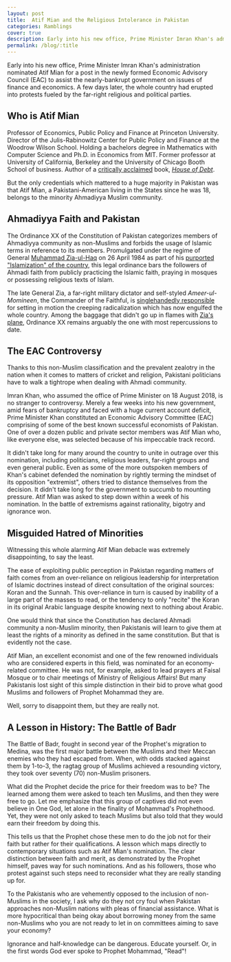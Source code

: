 ```yaml
---
layout: post
title:  Atif Mian and the Religious Intolerance in Pakistan
categories: Ramblings
cover: true
description: Early into his new office, Prime Minister Imran Khan's administration nominated Atif Mian for a post in the newly formed Economic Advisory Council (EAC) to assist the nearly-bankrupt government on issues of finance and economics. A few days later, the whole country had erupted into spontaneous protests from the far-right groups.
permalink: /blog/:title
---
```



Early into his new office, Prime Minister Imran Khan's administration nominated Atif Mian for a post in the newly formed Economic Advisory Council (EAC) to assist the nearly-bankrupt government on issues of finance and economics. A few days later, the whole country had erupted into protests fueled by the far-right religious and political parties.


## Who is Atif Mian

Professor of Economics, Public Policy and Finance at Princeton University. Director of the Julis-Rabinowitz Center for Public Policy and Finance at the Woodrow Wilson School. Holding a bachelors degree in Mathematics with Computer Science and Ph.D. in Economics from MIT. Former professor at University of California, Berkeley and the University of Chicago Booth School of business. Author of a [critically acclaimed](http://www.princeton.edu/~atif/houseofdebt.htm) book, [_House of Debt_](http://www.princeton.edu/~atif/houseofdebt.htm).

But the only credentials which mattered to a huge majority in Pakistan was that Atif Mian, a Pakistani-American living in the States since he was 18, belongs to the minority Ahmadiyya Muslim community.


## Ahmadiyya Faith and Pakistan

The Ordinance XX of the Constitution of Pakistan categorizes members of Ahmadiyya community as non-Muslims and forbids the usage of Islamic terms in reference to its members. Promulgated under the regime of General [Muhammad Zia-ul-Haq](https://en.wikipedia.org/wiki/Muhammad_Zia-ul-Haq) on 26 April 1984 as part of his [purported "Islamization" of the country](https://www.dw.com/en/pakistans-islamization-before-and-after-dictator-zia-ul-haq/a-19480315), this legal ordinance bars the followers of Ahmadi faith from publicly practicing the Islamic faith, praying in mosques or possessing religious texts of Islam.

The late General Zia, a far-right military dictator and self-styled _Ameer-ul-Momineen_, the Commander of the Faithful, is [singlehandedly responsible](https://timesofindia.indiatimes.com/india/zia-helped-tablighis-grow-in-pakistan/articleshow/1986383.cms) for setting in motion the creeping radicalization which has now engulfed the whole country. Among the baggage that didn't go up in flames with [Zia's plane](https://www.dawn.com/news/1427540), Ordinance XX remains arguably the one with most repercussions to date.


## The EAC Controversy

Thanks to this non-Muslim classification and the prevalent zealotry in the nation when it comes to matters of cricket and religion, Pakistani politicians have to walk a tightrope when dealing with Ahmadi community.

Imran Khan, who assumed the office of Prime Minister on 18 August 2018, is no stranger to controversy. Merely a few weeks into his new government, amid fears of bankruptcy and faced with a huge current account deficit, Prime Minister Khan constituted an Economic Advisory Committee (EAC) comprising of some of the best known successful economists of Pakistan. One of over a dozen public and private sector members was Atif Mian who, like everyone else, was selected because of his impeccable track record.

It didn't take long for many around the country to unite in outrage over this nomination, including politicians, religious leaders, far-right groups and even general public. Even as some of the more outspoken members of Khan's cabinet defended the nomination by rightly terming the mindset of its opposition "extremist", others tried to distance themselves from the decision. It didn't take long for the government to succumb to mounting pressure. Atif Mian was asked to step down within a week of his nomination. In the battle of extremisms against rationality, bigotry and ignorance won.


## Misguided Hatred of Minorities

Witnessing this whole alarming Atif Mian debacle was extremely disappointing, to say the least.

The ease of exploiting public perception in Pakistan regarding matters of faith comes from an over-reliance on religious leadership for interpretation of Islamic doctrines instead of direct consultation of the original sources: Koran and the Sunnah. This over-reliance in turn is caused by inability of a large part of the masses to read, or the tendency to only "recite" the Koran in its original Arabic language despite knowing next to nothing about Arabic.

One would think that since the Constitution has declared Ahmadi community a non-Muslim minority, then Pakistanis will learn to give them at least the rights of a minority as defined in the same constitution. But that is evidently not the case.

Atif Mian, an excellent economist and one of the few renowned individuals who are considered experts in this field, was nominated for an economy-related committee. He was not, for example, asked to lead prayers at Faisal Mosque or to chair meetings of Ministry of Religious Affairs! But many Pakistanis lost sight of this simple distinction in their bid to prove what good Muslims and followers of Prophet Mohammad they are.

Well, sorry to disappoint them, but they are really not.


## A Lesson in History: The Battle of Badr

The Battle of Badr, fought in second year of the Prophet's migration to Medina, was the first major battle between the Muslims and their Meccan enemies who they had escaped from. When, with odds stacked against them by 1-to-3, the ragtag group of Muslims achieved a resounding victory, they took over seventy (70) non-Muslim prisoners.

What did the Prophet decide the price for their freedom was to be? The learned among them were asked to teach ten Muslims, and then they were free to go. Let me emphasize that this group of captives did not even believe in One God, let alone in the finality of Mohammad's Prophethood. Yet, they were not only asked to teach Muslims but also told that they would earn their freedom by doing this.

This tells us that the Prophet chose these men to do the job not for their faith but rather for their qualifications. A lesson which maps directly to contemporary situations such as Atif Mian's nomination. The clear distinction between faith and merit, as demonstrated by the Prophet himself, paves way for such nominations. And as his followers, those who protest against such steps need to reconsider what they are really standing up for.

To the Pakistanis who are vehemently opposed to the inclusion of non-Muslims in the society, I ask why do they not cry foul when Pakistan approaches non-Muslim nations with pleas of financial assistance. What is more hypocritical than being okay about borrowing money from the same non-Muslims who you are not ready to let in on committees aiming to save your economy?

Ignorance and half-knowledge can be dangerous. Educate yourself. Or, in the first words God ever spoke to Prophet Mohammad, "Read"!
